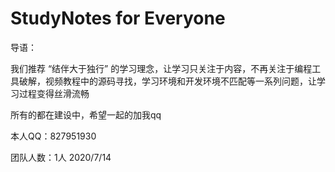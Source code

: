 # StudyNotes for Everyone

导语：

   我们推荐 “结伴大于独行” 的学习理念，让学习只关注于内容，不再关注于编程工具破解，视频教程中的源码寻找，学习环境和开发环境不匹配等一系列问题，让学习过程变得丝滑流畅

所有的都在建设中，希望一起的加我qq

本人QQ：827951930

团队人数：1人   2020/7/14


